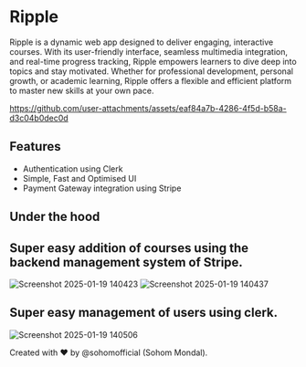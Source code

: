 # Ripple
Ripple is a dynamic web app designed to deliver engaging, interactive courses. With its user-friendly interface, seamless multimedia integration, and real-time progress tracking, Ripple empowers learners to dive deep into topics and stay motivated. Whether for professional development, personal growth, or academic learning, Ripple offers a flexible and efficient platform to master new skills at your own pace.

https://github.com/user-attachments/assets/eaf84a7b-4286-4f5d-b58a-d3c04b0dec0d

## Features
- Authentication using Clerk
- Simple, Fast and Optimised UI 
- Payment Gateway integration using Stripe

## Under the hood

Super easy addition of courses using the backend management system of Stripe.
---
![Screenshot 2025-01-19 140423](https://github.com/user-attachments/assets/d4db15ff-c48c-4eb0-b494-e4286777bd08)
![Screenshot 2025-01-19 140437](https://github.com/user-attachments/assets/8fedb976-e299-4433-b332-3794f23a6aa1)

Super easy management of users using clerk.
---
![Screenshot 2025-01-19 140506](https://github.com/user-attachments/assets/680fbc2e-67df-471e-887c-0c01b2f197ee)

Created with ❤️ by @sohomofficial (Sohom Mondal).

